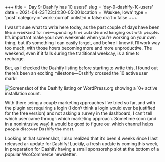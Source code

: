 +++
title = 'Day 9: Dashify has 10 users!'
slug = 'day-9-dashify-10-users'
date = 2024-04-23T23:34:30-05:00
location = 'Waukee, Iowa'
type = 'post'
category = 'work-journal'
unlisted = false
draft = false
+++

I wasn’t sure what to write here today, as the past couple of days have been like a weekend for me—spending time outside and hanging out with people. It’s important make your own weekends when you’re working on your own thing, but it’s something I can easily forget, and before I know it I’ll work way too much, with  those hours becoming more and more unproductive. The weekend, even if it falls during the traditional weekday, is a time to recharge.

But, as I checked the Dashify listing before starting to write this, I found out there’s been an exciting milestone—Dashify crossed the 10 active user mark!

![Screenshot of the Dashify listing on WordPress.org showing a 10+ active installation count.](/day-9-dashify-10-users/listing.png)

With there being a couple marketing approaches I’ve tried so far, and with the plugin not requiring a login (I don’t think a login would ever be justified for the free version) and not asking a survey in the dashboard, I can’t tell which user came through which marketing approach. Sometime soon (and in a nonintrusive way) it would be good to figure out which channel helps people discover Dashify the most.

Looking at that screenshot, I also realized that it’s been 4 weeks since I last released an update for Dashify! Luckily, a fresh update is coming this week, in preparation for Dashify having a small sponsorship slot at the bottom of a popular WooCommerce newsletter.
